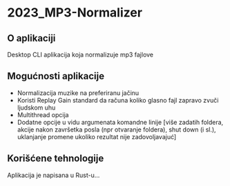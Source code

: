 # 2023_MP3-Normalizer

## O aplikaciji

Desktop CLI aplikacija koja normalizuje mp3 fajlove

## Mogućnosti aplikacije

+ Normalizacija muzike na preferiranu jačinu
+ Koristi Replay Gain standard da računa koliko glasno fajl zapravo zvuči ljudskom uhu 
+ Multithread opcija
+ Dodatne opcije u vidu argumenata komandne linije [više zadatih foldera,  akcije nakon završetka posla (npr otvaranje foldera), shut down (i sl.), uklanjanje promene ukoliko rezultat nije zadovoljavajuć]

## Korišćene tehnologije

Aplikacija je napisana u Rust-u...
